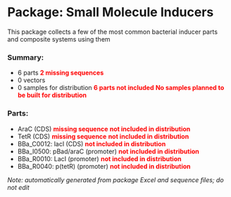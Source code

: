 # Package: Small Molecule Inducers

This package collects a few of the most common bacterial inducer parts and composite systems using them

### Summary:

- 6 parts **<span style="color:red">2 missing sequences</span>**
- 0 vectors
- 0 samples for distribution **<span style="color:red">6 parts not included</span>** **<span style="color:red">No samples planned to be built for distribution</span>**

### Parts:

- AraC (CDS) **<span style="color:red">missing sequence</span>** **<span style="color:red">not included in distribution</span>**
- TetR (CDS) **<span style="color:red">missing sequence</span>** **<span style="color:red">not included in distribution</span>**
- BBa_C0012: lacI (CDS) **<span style="color:red">not included in distribution</span>**
- BBa_I0500: pBad/araC (promoter) **<span style="color:red">not included in distribution</span>**
- BBa_R0010: LacI (promoter) **<span style="color:red">not included in distribution</span>**
- BBa_R0040: p(tetR) (promoter) **<span style="color:red">not included in distribution</span>**

_Note: automatically generated from package Excel and sequence files; do not edit_
